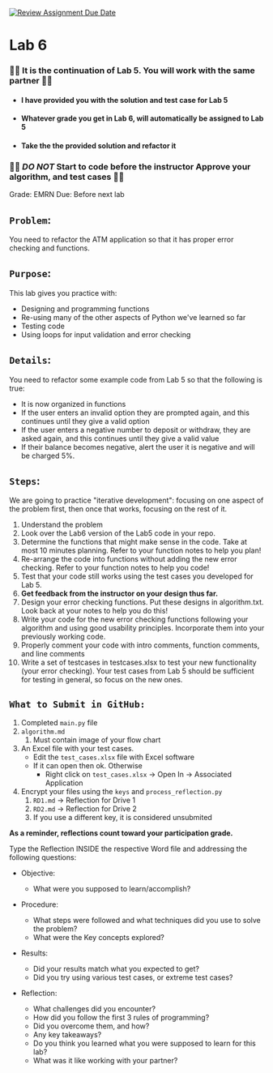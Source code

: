 [![Review Assignment Due Date](https://classroom.github.com/assets/deadline-readme-button-22041afd0340ce965d47ae6ef1cefeee28c7c493a6346c4f15d667ab976d596c.svg)](https://classroom.github.com/a/PsN1WEhu)
# Lab 6

### 🔴🔴 It is the continuation of Lab 5. You will work with the same partner 🔴🔴
- #### I have provided you with the solution and test case for Lab 5
- #### Whatever grade you get in Lab 6, will automatically be assigned to Lab 5
- #### Take the the provided solution and refactor it 
### 🔴🔴 *DO NOT* Start to code before the instructor Approve your algorithm, and test cases 🔴🔴

Grade: EMRN 
Due: Before next lab

## `Problem`: 
You need to refactor the ATM application so that it has proper error checking and functions.

## `Purpose`: 
This lab gives you practice with:
* Designing and programming functions
* Re-using many of the other aspects of Python we've learned so far
* Testing code
* Using loops for input validation and error checking

## `Details`:
You need to refactor some example code from Lab 5 so that the following is true:
* It is now organized in functions
* If the user enters an invalid option they are prompted again, and this continues until they give a valid option
* If the user enters a negative number to deposit or withdraw, they are asked again, and this continues until they give a valid value
* If their balance becomes negative, alert the user it is negative and will be charged 5%.

## `Steps`:
We are going to practice "iterative development": focusing on one aspect of the problem first, then once that works, focusing on the rest of it.

1. Understand the problem
2. Look over the Lab6 version of the Lab5 code in your repo.
3. Determine the functions that might make sense in the code. Take at most 10 minutes planning. Refer to your function notes to help you plan!
4. Re-arrange the code into functions without adding the new error checking. Refer to your function notes to help you code!
5. Test that your code still works using the test cases you developed for Lab 5.
6. **Get feedback from the instructor on your design thus far.**
7. Design your error checking functions. Put these designs in algorithm.txt. Look back at your notes to help you do this!
8. Write your code for the new error checking functions following your algorithm and using good usability principles. Incorporate them into your previously working code.
9. Properly comment your code with intro comments, function comments, and line comments
10. Write a set of testcases in testcases.xlsx to test your new functionality (your error checking). Your test cases from Lab 5 should be sufficient for testing in general, so focus on the new ones.

## `What to Submit in GitHub:`

1. Completed `main.py` file  
2. `algorithm.md`
   1. Must contain image of your flow chart
3. An Excel file with your test cases.  
    - Edit the `test_cases.xlsx` file with Excel software 
    - If it can open then ok. Otherwise
      - Right click on `test_cases.xlsx` -> Open In -> Associated Application
4. Encrypt your files using the `keys` and `process_reflection.py`
   1. `RD1.md` -> Reflection for Drive 1
   2. `RD2.md` -> Reflection for Drive 2
   3. If you use a different key, it is considered unsubmited

**As a reminder, reflections count toward your participation grade.**

Type the Reflection INSIDE the respective Word file and addressing the following questions:

 - Objective:
   - What were you supposed to learn/accomplish?

 - Procedure:
   - What steps were followed and what techniques did you use to solve the problem?
   - What were the Key concepts explored?

 - Results:
   - Did your results match what you expected to get? 
   - Did you try using various test cases, or extreme test cases?
  
 - Reflection:
   - What challenges did you encounter? 
   - How did you follow the first 3 rules of programming?
   - Did you overcome them, and how? 
   - Any key takeaways? 
   - Do you think you learned what you were supposed to learn for this lab? 
   - What was it like working with your partner?
